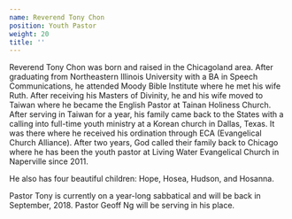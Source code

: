 ```yaml
---
name: Reverend Tony Chon
position: Youth Pastor
weight: 20
title: ''
---
```


Reverend Tony Chon was born and raised in the Chicagoland area. After graduating from Northeastern Illinois University with a BA in Speech Communications, he attended Moody Bible Institute where he met his wife Ruth. After receiving his Masters of Divinity, he and his wife moved to Taiwan where he became the English Pastor at Tainan Holiness Church. After serving in Taiwan for a year, his family came back to the States with a calling into full-time youth ministry at a Korean church in Dallas, Texas. It was there where he received his ordination through ECA (Evangelical Church Alliance). After two years, God called their family back to Chicago where he has been the youth pastor at Living Water Evangelical Church in Naperville since 2011.

He also has four beautiful children: Hope, Hosea, Hudson, and Hosanna.

Pastor Tony is currently on a year-long sabbatical and will be back in September, 2018. Pastor Geoff Ng will be serving in his place.
